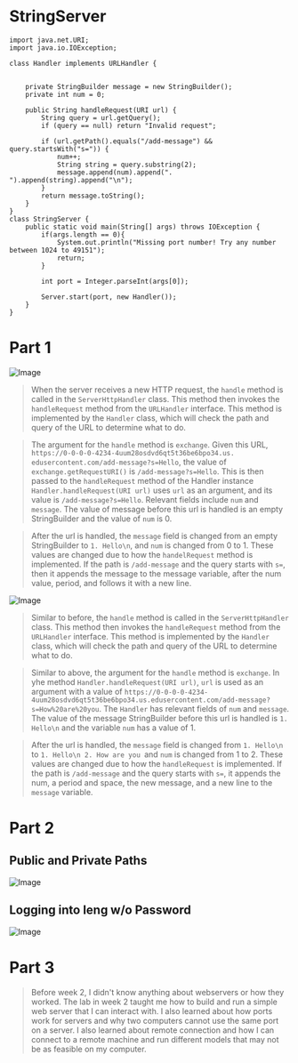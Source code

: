 # StringServer
```
import java.net.URI;
import java.io.IOException;

class Handler implements URLHandler {


    private StringBuilder message = new StringBuilder();
    private int num = 0;

    public String handleRequest(URI url) {
        String query = url.getQuery();
        if (query == null) return "Invalid request";
        
        if (url.getPath().equals("/add-message") && query.startsWith("s=")) {
            num++;
            String string = query.substring(2);
            message.append(num).append(". ").append(string).append("\n");
        }
        return message.toString();
    }
}
class StringServer {
    public static void main(String[] args) throws IOException {
        if(args.length == 0){
            System.out.println("Missing port number! Try any number between 1024 to 49151");
            return;
        }

        int port = Integer.parseInt(args[0]);

        Server.start(port, new Handler());
    }
}
```
# Part 1
![Image](https://i.imgur.com/YRhddNr.png)
> When the server receives a new HTTP request, the ```handle``` method is called in the ```ServerHttpHandler``` class.
> This method then invokes the ```handleRequest``` method from the ```URLHandler``` interface. This method is implemented
> by the ```Handler``` class, which will check the path and query of the URL to determine what to do.

> The argument for the ```handle``` method is ```exchange```. Given this URL, ```https://0-0-0-0-4234-4uum28osdvd6qt5t36be6bpo34.us.
> edusercontent.com/add-message?s=Hello```, the value of ```exchange.getRequestURI()``` is ```/add-message?s=Hello```. This is then
> passed to the ```handleRequest``` method of the Handler instance ```Handler.handleRequest(URI url)``` uses ```url``` as an argument,
> and its value is ```/add-message?s=Hello```. Relevant fields include ```num``` and ```message```. The value of
> message before this url is handled is an empty StringBuilder and the value of ```num``` is 0.

> After the url is handled, the ```message``` field is changed from an empty StringBuilder to ```1. Hello\n```, and ```num```
> is changed from 0 to 1. These values are changed due to how the ```handelRequest``` method is implemented. If the path is
> ```/add-message``` and the query starts with ```s=```, then it appends the message to the message variable, after the num value,
> period, and follows it with a new line. 

![Image](https://i.imgur.com/7GrFhK9.png)
> Similar to before, the ```handle``` method is called in the ```ServerHttpHandler``` class. This method then invokes the
> ```handleRequest``` method from the ```URLHandler``` interface. This method is implemented by the ```Handler``` class,
> which will check the path and query of the URL to determine what to do.

> Similar to above, the argument for the ```handle``` method is ```exchange```. In yhe method ```Handler.handleRequest(URI url)```,
> ```url``` is used as an argument with a value of
> ```https://0-0-0-0-4234-4uum28osdvd6qt5t36be6bpo34.us.edusercontent.com/add-message?s=How%20are%20you```. The ```Handler``` has
> relevant fields of ```num``` and ```message```. The value of the message StringBuilder before this url is handled is ```1. Hello\n```
> and the variable ```num``` has a value of 1.

> After the url is handled, the ```message``` field is changed from ```1. Hello\n``` to ```1. Hello\n 2. How are you ```and ```num```
> is changed from 1 to 2. These values are changed due to how the ```handleRequest``` is implemented. If the path is ```/add-message```
> and the query starts with ```s=```, it appends the num, a period and space, the new message, and a new line to the ```message```
> variable.

# Part 2
## Public and Private Paths
![Image]((https://imgur.com/bhL7o2H.png))
## Logging into Ieng w/o Password
![Image](https://i.imgur.com/do79Vbk.png)

# Part 3
> Before week 2, I didn't know anything about webservers or how they worked. The lab in week 2 taught me how to build and run a simple
> web server that I can interact with.  I also learned about how ports work for servers and why two computers cannot use the same port
> on a server. I also learned about remote connection and how I can connect to a remote machine and run different models that may not
> be as feasible on my computer. 
